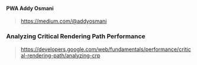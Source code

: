 #### PWA Addy Osmani

> https://medium.com/@addyosmani

### Analyzing Critical Rendering Path Performance

> https://developers.google.com/web/fundamentals/performance/critical-rendering-path/analyzing-crp
